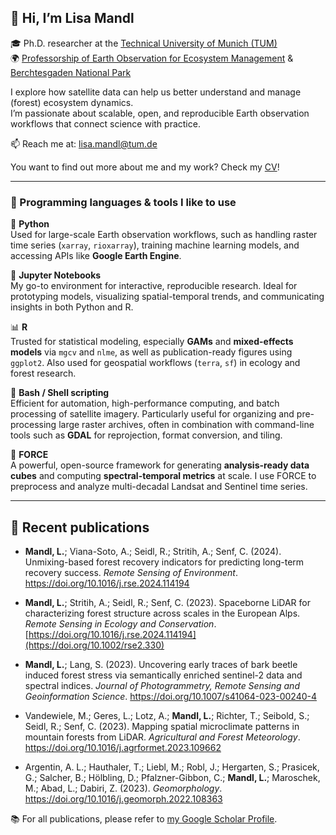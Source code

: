 ## 👋 Hi, I’m Lisa Mandl

🎓 Ph.D. researcher at the [Technical University of Munich (TUM)](https://www.tum.de)  
🌍 [Professorship of Earth Observation for Ecosystem Management](https://www.lss.ls.tum.de/en/eoem/start/) & [Berchtesgaden National Park](https://www.nationalpark-berchtesgaden.bayern.de)  

I explore how satellite data can help us better understand and manage (forest) ecosystem dynamics.  
I’m passionate about scalable, open, and reproducible Earth observation workflows that connect science with practice.

📫 Reach me at: lisa.mandl@tum.de  

You want to find out more about me and my work? Check my [CV](https://syncandshare.lrz.de/getlink/fiGMdzJQsEyyVVuuf7rjuL/CV_May2025_quer.pdf)!

---

### 🧠 Programming languages & tools I like to use

🐍 **Python**  
Used for large-scale Earth observation workflows, such as handling raster time series (`xarray`, `rioxarray`), training machine learning models, and accessing APIs like **Google Earth Engine**.

📓 **Jupyter Notebooks**  
My go-to environment for interactive, reproducible research. Ideal for prototyping models, visualizing spatial-temporal trends, and communicating insights in both Python and R.

📊 **R**  
Trusted for statistical modeling, especially **GAMs** and **mixed-effects models** via `mgcv` and `nlme`, as well as publication-ready figures using `ggplot2`. Also used for geospatial workflows (`terra`, `sf`) in ecology and forest research.

🐚 **Bash / Shell scripting**  
Efficient for automation, high-performance computing, and batch processing of satellite imagery. Particularly useful for organizing and pre-processing large raster archives, often in combination with command-line tools such as **GDAL** for reprojection, format conversion, and tiling.

🚀 **FORCE**  
A powerful, open-source framework for generating **analysis-ready data cubes** and computing **spectral-temporal metrics** at scale. I use FORCE to preprocess and analyze multi-decadal Landsat and Sentinel time series.

---

## 📝 Recent publications  
- **Mandl, L.**; Viana-Soto, A.; Seidl, R.; Stritih, A.; Senf, C. (2024). Unmixing-based forest recovery indicators for predicting long-term recovery success. *Remote Sensing of Environment*. https://doi.org/10.1016/j.rse.2024.114194
  
- **Mandl, L.**; Stritih, A.; Seidl, R.; Senf, C. (2023). Spaceborne LiDAR for characterizing forest structure across scales in the European Alps. *Remote Sensing in Ecology and Conservation*. [https://doi.org/10.1016/j.rse.2024.114194](https://doi.org/10.1002/rse2.330)
  
- **Mandl, L.**; Lang, S. (2023). Uncovering early traces of bark beetle induced forest stress via semantically enriched sentinel-2 data and spectral indices. *Journal of Photogrammetry, Remote Sensing and Geoinformation Science*. https://doi.org/10.1007/s41064-023-00240-4
  
- Vandewiele, M.; Geres, L.; Lotz, A.; **Mandl, L.**; Richter, T.; Seibold, S.; Seidl, R.; Senf, C. (2023). Mapping spatial microclimate patterns in mountain forests from LiDAR. *Agricultural and Forest Meteorology*. https://doi.org/10.1016/j.agrformet.2023.109662
  
- Argentin, A. L.; Hauthaler, T.; Liebl, M.; Robl, J.; Hergarten, S.; Prasicek, G.; Salcher, B.; Hölbling, D.; Pfalzner-Gibbon, C.; **Mandl, L.**; Maroschek, M.; Abad, L.; Dabiri, Z. (2023). *Geomorphology*. https://doi.org/10.1016/j.geomorph.2022.108363

📚 For all publications, please refer to [my Google Scholar Profile](https://scholar.google.com/citations?user=QQZZr_0AAAAJ&hl=de).

<!---
lisamandl/lisamandl is a ✨ special ✨ repository because its `README.md` (this file) appears on your GitHub profile.
Click the Preview link to see how it looks live.
--->


